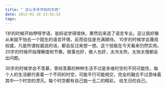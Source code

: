 ```yaml
---
title: " 这么多年学到的东西"
date: 2013-01-18 23:55:52
tags:
---
```


1岁的时候开始咿呀学语，爸妈说学得很快，果然后来选了语言专业。这让我好像从来就不怕去一个陌生的语言环境，反而往往是充满期待。 10岁的时候学会蔑视权威，凡是所谓权威说的话，都会反过来想一想。这个技能在今天看来仍然实用。 20岁的时候开始理解度和节奏。做事也好，做人也好，太冷太热，太快太慢都会出问题。 

30岁的时候学会不羡慕，曾经羡慕的种种生活不过是多维时空的不同可能性，每个人的生活都代表着一个不同的时空，可能平行可能相交，完全的融合不过意味着其中一个时空的湮灭。每个时空都有自己独一无二的精彩。 给生日的自己。